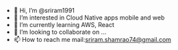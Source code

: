 - 👋 Hi, I’m @sriram1991
- 👀 I’m interested in Cloud Native apps mobile and web
- 🌱 I’m currently learning AWS, React
- 💞️ I’m looking to collaborate on ...
- 📫 How to reach me mail:sriram.shamrao74@gmail.com

<!---
sriram1991/sriram1991 is a ✨ special ✨ repository because its `README.md` (this file) appears on your GitHub profile.
You can click the Preview link to take a look at your changes.
--->
